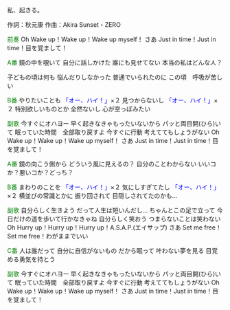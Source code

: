 私、起きる。

作詞：秋元康
作曲：Akira Sunset・ZERO

<font color=green>前奏</font>
Oh Wake up！Wake up！Wake up myself！
さあ Just in time！Just in time！目を覚まして！

<font color=green>A番</font>
鏡の中を覗いて
自分に話しかけた
誰にも見せてない
本当の私はどんな人？

子どもの頃は何も
悩んだりしなかった
普通でいられたのに
この頃　呼吸が苦しい

<font color=green>B番</font>
やりたいことも <font color=blue>「オー、ハイ！」</font>×２ 
見つからないし <font color=blue>「オー、ハイ！」</font>×２ 
特別欲しいものとか
全然ないし
心が空っぽみたい

<font color=green>副歌</font>
今すぐにオハヨー
早く起きなきゃもったいないから
パッと両目開(ひら)いて
眠っていた時間　全部取り戻すよ
今すぐに行動
考えててもしょうがない
Oh Wake up！Wake up！Wake up myself！
さあ Just in time！Just in time！目を覚まして！

<font color=green>A番</font>
鏡の向こう側から
どういう風に見えるの？
自分のことわからない
いいコか？悪いコか？どっち？

<font color=green>B番</font>
まわりのことを <font color=blue>「オー、ハイ！」</font>×２ 
気にしすぎてたし <font color=blue>「オー、ハイ！」</font>×２ 
横並びの常識とかに
振り回されて
目隠しされてたのかも…

<font color=green>副歌</font>
自分らしく生きよう
だって人生は短いんだし…
ちゃんとこの足で立って
今日だけの道を歩いて行かなきゃね
自分らしく笑おう
つまらないことは笑わない
Oh Hurry up！Hurry up！Hurry up！A.S.A.P.(エイサップ)
さあ Set me free！Set me free！わがままでいい

<font color=green>C番</font>
人は誰だって
自分に自信がないもの
だから眠って
叶わない夢を見る
目覚める勇気を持とう

<font color=green>副歌</font>
今すぐにオハヨー
早く起きなきゃもったいないから
パッと両目開(ひら)いて
眠っていた時間　全部取り戻すよ
今すぐに行動
考えててもしょうがない
Oh Wake up！Wake up！Wake up myself！
さあ Just in time！Just in time！目を覚まして！
